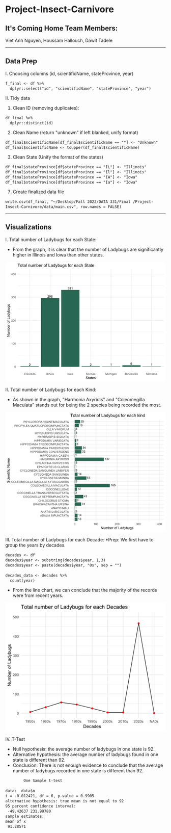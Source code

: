 # Project-Insect-Carnivore

## It's Coming Home Team Members:
Viet Anh Nguyen, Houssam Hallouch, Dawit Tadele

---
## Data Prep 
I. Choosing columns (id, scientificName, stateProvince, year)
```
f_final <- df %>%
  dplyr::select("id", "scientificName", "stateProvince", "year")
```

II. Tidy data
1. Clean ID (removing duplicates):
```
df_final %>%
  dplyr::distinct(id)
```
2. Clean Name (return "unknown" if left blanked, unify format)
```
df_final$scientificName[df_final$scientificName == ""] <- "Unknown"
df_final$scientificName <- toupper(df_final$scientificName)
```
3. Clean State (Unify the format of the states)
```
df_final$stateProvince[df$stateProvince == "IL"] <- "Illinois"
df_final$stateProvince[df$stateProvince == "Il"] <- "Illinois"
df_final$stateProvince[df$stateProvince == "IA"] <- "Iowa"
df_final$stateProvince[df$stateProvince == "Ia"] <- "Iowa"
```
7. Create finalized data file 
```
write.csv(df_final, "~/Desktop/Fall 2022/DATA 331/Final /Project-Insect-Carnivore/data/main.csv", row.names = FALSE)
```

---
## Visualizations
I. Total number of Ladybugs for each State:
- From the graph, it is clear that the number of Ladybugs are significantly higher in Illinois and Iowa than other states.

<div align = "center">
<img src = "https://github.com/vieta302/Project-Insect-Carnivore/blob/main/Graphs%20/Total%20for%20each%20state.png" width = "600")>
</div>

II. Total number of Ladybugs for each Kind:
- As shown in the graph, "Harmonia Axyridis" and "Coleomegilla Maculata" stands out for being the 2 species being recorded the most. 

<div align = "center">
<img src = "https://github.com/vieta302/Project-Insect-Carnivore/blob/main/Graphs%20/Total%20for%20each%20kind.png" width = "600")>
</div>

III. Total number of Ladybugs for each Decade:
*Prep: We first have to group the years by decades.
```
decades <- df 
decades$year <- substring(decades$year, 1,3)
decades$year <- paste(decades$year, "0s", sep = "")

decades_data <- decades %>%
  count(year)
```
- From the line chart, we can conclude that the majority of the records were from recent years. 

<div align = "center">
<img src = "https://github.com/vieta302/Project-Insect-Carnivore/blob/main/Graphs%20/Total%20for%20each%20decade.png" width = "600")>
</div>

IV. T-Test
- Null hypothesis: the average number of ladybugs in one state is 92.
- Alternative hypothesis: the average number of ladybugs found in one state is different than 92.
- Conclusion: There is not enough evidence to conclude that the average number of ladybugs recorded in one state is different than 92.
```
        One Sample t-test

data:  data$n
t = -0.012421, df = 6, p-value = 0.9905
alternative hypothesis: true mean is not equal to 92
95 percent confidence interval:
 -49.42637 231.99780
sample estimates:
mean of x 
 91.28571 
```